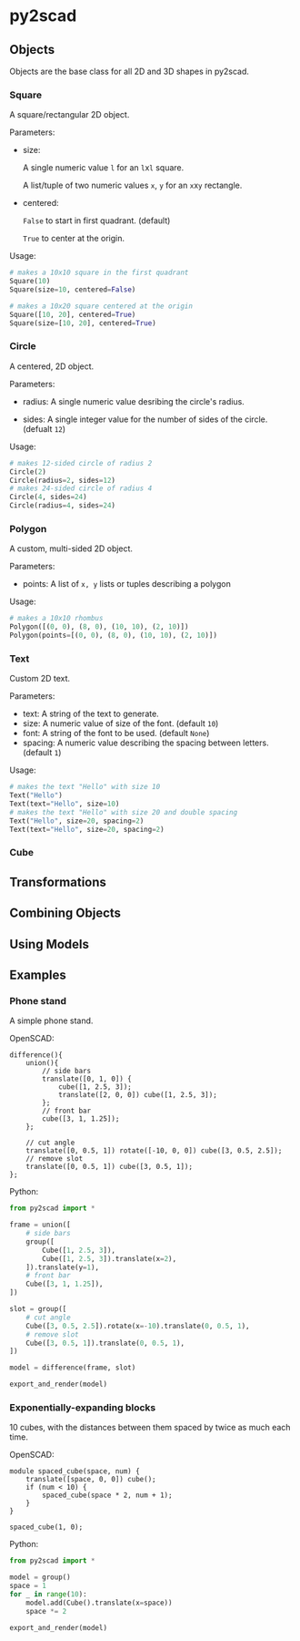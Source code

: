 # py2scad

## Objects
Objects are the base class for all 2D and 3D shapes in py2scad.

### Square
A square/rectangular 2D object.

Parameters:
* size:

    A single numeric value `l` for an `l`x`l` square.

    A list/tuple of two numeric values `x`, `y` for an `x`x`y` rectangle.

* centered:

    `False` to start in first quadrant. (default)

    `True` to center at the origin.

Usage:
```python
# makes a 10x10 square in the first quadrant
Square(10)
Square(size=10, centered=False)

# makes a 10x20 square centered at the origin
Square([10, 20], centered=True)
Square(size=[10, 20], centered=True)
```

### Circle
A centered, 2D object.

Parameters:
* radius: A single numeric value desribing the circle's radius.

* sides: A single integer value for the number of sides of the circle. (defualt `12`)

Usage:
```python
# makes 12-sided circle of radius 2
Circle(2)
Circle(radius=2, sides=12)
# makes 24-sided circle of radius 4
Circle(4, sides=24)
Circle(radius=4, sides=24)
```

### Polygon
A custom, multi-sided 2D object.

Parameters:

* points: A list of `x, y` lists or tuples describing a polygon

Usage:
```python
# makes a 10x10 rhombus
Polygon([(0, 0), (8, 0), (10, 10), (2, 10)])
Polygon(points=[(0, 0), (8, 0), (10, 10), (2, 10)])
```

### Text
Custom 2D text.

Parameters:
* text: A string of the text to generate.
* size: A numeric value of size of the font. (default `10`)
* font: A string of the font to be used. (default `None`)
* spacing: A numeric value describing the spacing between letters. (default `1`)

Usage:
```python
# makes the text "Hello" with size 10
Text("Hello")
Text(text="Hello", size=10)
# makes the text "Hello" with size 20 and double spacing
Text("Hello", size=20, spacing=2)
Text(text="Hello", size=20, spacing=2)
```

### Cube

## Transformations

## Combining Objects

## Using Models

## Examples

### Phone stand
A simple phone stand.

OpenSCAD:
```
difference(){
    union(){
        // side bars
        translate([0, 1, 0]) {
            cube([1, 2.5, 3]);
            translate([2, 0, 0]) cube([1, 2.5, 3]);
        };
        // front bar
        cube([3, 1, 1.25]);
    };

    // cut angle
    translate([0, 0.5, 1]) rotate([-10, 0, 0]) cube([3, 0.5, 2.5]);
    // remove slot
    translate([0, 0.5, 1]) cube([3, 0.5, 1]);
};
```

Python:
```python
from py2scad import *

frame = union([
    # side bars
    group([
        Cube([1, 2.5, 3]),
        Cube([1, 2.5, 3]).translate(x=2),
    ]).translate(y=1),
    # front bar
    Cube([3, 1, 1.25]),
])

slot = group([
    # cut angle
    Cube([3, 0.5, 2.5]).rotate(x=-10).translate(0, 0.5, 1),
    # remove slot
    Cube([3, 0.5, 1]).translate(0, 0.5, 1),
])

model = difference(frame, slot)

export_and_render(model)
```

### Exponentially-expanding blocks
10 cubes, with the distances between them spaced by twice as much each time.

OpenSCAD:
```
module spaced_cube(space, num) {
    translate([space, 0, 0]) cube();
    if (num < 10) {
        spaced_cube(space * 2, num + 1);
    }
}

spaced_cube(1, 0);
```

Python:
```python
from py2scad import *

model = group()
space = 1
for _ in range(10):
    model.add(Cube().translate(x=space))
    space *= 2

export_and_render(model)
```
